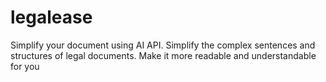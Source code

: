 # legalease
Simplify your document using AI API. Simplify the complex sentences and structures of legal documents. Make it more readable and understandable for you
